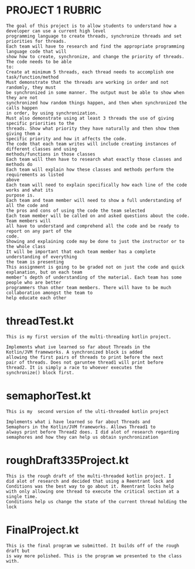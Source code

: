 # PROJECT 1 RUBRIC
    The goal of this project is to allow students to understand how a developer can use a current high level
    programming language to create threads, synchronize threads and set priorities for threads.
    Each team will have to research and find the appropriate programming language code that will
    show how to create, synchronize, and change the priority of threads. The code needs to be able
    to:
    Create at minimum 5 threads, each thread needs to accomplish one
    task/function/method
    Must demonstrate that the threads are working in order and not randomly, they must
    be synchronized in some manner. The output must be able to show when they are not
    synchronized how random things happen, and then when synchronized the calls happen
    in order, by using synchronization.
    Must also demonstrate using at least 3 threads the use of giving specific priorities to the
    threads. Show what priority they have naturally and then show them giving them a
    specific priority and how it affects the code.
    The code that each team writes will include creating instances of different classes and using
    methods/functions in those classes
    Each team will then have to research what exactly those classes and methods do
    Each team will explain how these classes and methods perform the requirements as listed
    above
    Each team will need to explain specifically how each line of the code works and what its
    purpose is.
    Each team and team member will need to show a full understanding of all the code and
    the pros and cons of using the code the team selected
    Each team member will be called on and asked questions about the code. Team members will
    all have to understand and comprehend all the code and be ready to report on any part of the
    code.
    Showing and explaining code may be done to just the instructor or to the whole class
    It will be important that each team member has a complete understanding of everything
    the team is presenting
    This assignment is going to be graded not on just the code and quick explanation, but on each team
    member’s depth of understanding of the material. Each team has some people who are better
    programmers than other team members. There will have to be much collaboration amongst the team to
    help educate each other

# threadTest.kt
    This is my first version of the multi-threading kotlin project.
    
    Implements what ive learned so far about Threads in the 
    Kotlin/JVM frameworks. A synchronized block is added
    allowing the first pairs of threads to print before the next
    pair of threads. Does not garuntee thread1 will print before 
    thread2. It is simply a race to whoever executes the 
    synchronize() block first.

# semaphorTest.kt
    This is my  second version of the ulti-threaded kotlin project

    Implements what i have learned so far about Threads and
    Semaphors in the Kotlin/JVM frameworks. Allows Thread1 to
    always print before Thread2 does. I did alot of research regarding 
    semaphores and how they can help us obtain synchronization

# roughDraft335Project.kt 
    This is the rough draft of the multi-threaded kotlin project. I 
    did alot of research and decided that using a Reentrant lock and 
    Conditions was the best way to go about it. Reentrant locks help 
    with only allowing one thread to execute the critical section at a single time.
    Conditions help us change the state of the current thread holding the lock

# FinalProject.kt
    This is the final program we submitted. It builds off of the rough draft but 
    is way more polished. This is the program we presented to the class with.
